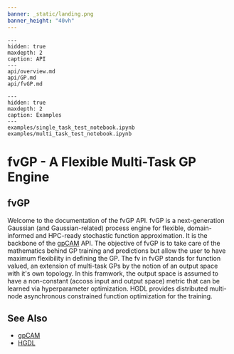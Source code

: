 ```yaml
---
banner: _static/landing.png
banner_height: "40vh"
---
```


```{toctree}
---
hidden: true
maxdepth: 2
caption: API
---
api/overview.md
api/GP.md
api/fvGP.md
```

```{toctree}
---
hidden: true
maxdepth: 2
caption: Examples
---
examples/single_task_test_notebook.ipynb
examples/multi_task_test_notebook.ipynb
```

# fvGP - A Flexible Multi-Task GP Engine

## fvGP
Welcome to the documentation of the fvGP API.
fvGP is a next-generation Gaussian (and Gaussian-related) process engine for flexible, domain-informed and 
HPC-ready stochastic function approximation. It is the backbone of the [gpCAM](https://gpcam.readthedocs.io) API.
The objective of fvGP is to take care of the mathematics behind GP training and predictions but allow the user to have
maximum flexibility in defining the GP. The fv in fvGP stands for function valued, an extension of multi-task GPs by the notion
of an output space with it's own topology. In this framwork, the output space is assumed to have a non-constant (accoss
input and output space) metric that can be learned via hyperparameter optimization. HGDL provides distributed multi-node asynchronous
constrained function optimization for the training.

## See Also

* [gpCAM](https://gpcam.readthedocs.io)
* [HGDL](https://hgdl.readthedocs.io)
